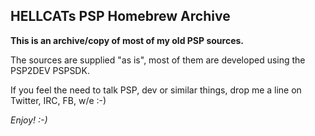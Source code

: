 HELLCATs PSP Homebrew Archive
----------

**This is an archive/copy of most of my old PSP sources.**

The sources are supplied "as is", most of them are developed using the PSP2DEV PSPSDK.

If you feel the need to talk PSP, dev or similar things, drop me a line on Twitter, IRC, FB, w/e :-)

*Enjoy! :-)*
